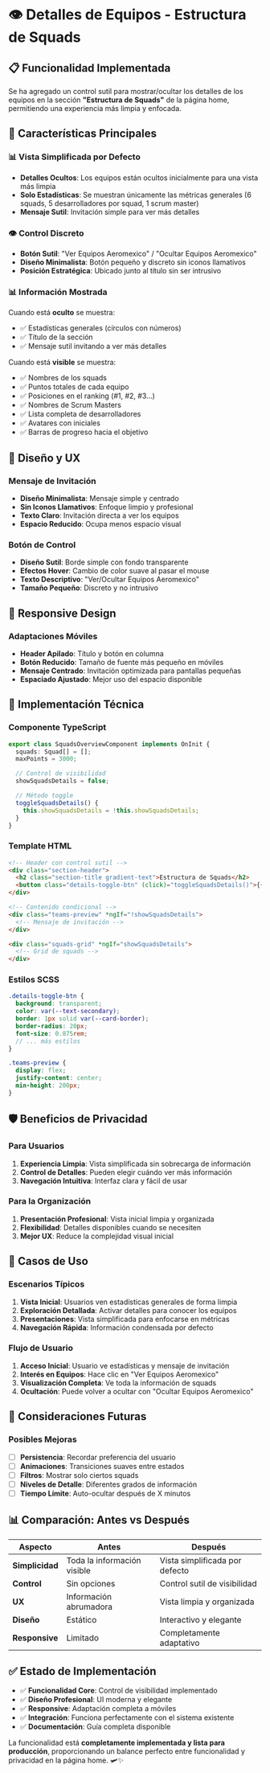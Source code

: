 # 👁️ Detalles de Equipos - Estructura de Squads

## 📋 Funcionalidad Implementada

Se ha agregado un control sutil para mostrar/ocultar los detalles de los equipos en la sección **"Estructura de Squads"** de la página home, permitiendo una experiencia más limpia y enfocada.

## 🎯 Características Principales

### 📊 Vista Simplificada por Defecto

- **Detalles Ocultos**: Los equipos están ocultos inicialmente para una vista más limpia
- **Solo Estadísticas**: Se muestran únicamente las métricas generales (6 squads, 5 desarrolladores por squad, 1 scrum master)
- **Mensaje Sutil**: Invitación simple para ver más detalles

### 👁️ Control Discreto

- **Botón Sutil**: "Ver Equipos Aeromexico" / "Ocultar Equipos Aeromexico"
- **Diseño Minimalista**: Botón pequeño y discreto sin iconos llamativos
- **Posición Estratégica**: Ubicado junto al título sin ser intrusivo

### 📊 Información Mostrada

Cuando está **oculto** se muestra:

- ✅ Estadísticas generales (círculos con números)
- ✅ Título de la sección
- ✅ Mensaje sutil invitando a ver más detalles

Cuando está **visible** se muestra:

- ✅ Nombres de los squads
- ✅ Puntos totales de cada equipo
- ✅ Posiciones en el ranking (#1, #2, #3...)
- ✅ Nombres de Scrum Masters
- ✅ Lista completa de desarrolladores
- ✅ Avatares con iniciales
- ✅ Barras de progreso hacia el objetivo

## 🎨 Diseño y UX

### Mensaje de Invitación

- **Diseño Minimalista**: Mensaje simple y centrado
- **Sin Iconos Llamativos**: Enfoque limpio y profesional
- **Texto Claro**: Invitación directa a ver los equipos
- **Espacio Reducido**: Ocupa menos espacio visual

### Botón de Control

- **Diseño Sutil**: Borde simple con fondo transparente
- **Efectos Hover**: Cambio de color suave al pasar el mouse
- **Texto Descriptivo**: "Ver/Ocultar Equipos Aeromexico"
- **Tamaño Pequeño**: Discreto y no intrusivo

## 📱 Responsive Design

### Adaptaciones Móviles

- **Header Apilado**: Título y botón en columna
- **Botón Reducido**: Tamaño de fuente más pequeño en móviles
- **Mensaje Centrado**: Invitación optimizada para pantallas pequeñas
- **Espaciado Ajustado**: Mejor uso del espacio disponible

## 🔧 Implementación Técnica

### Componente TypeScript

```typescript
export class SquadsOverviewComponent implements OnInit {
  squads: Squad[] = [];
  maxPoints = 3000;

  // Control de visibilidad
  showSquadsDetails = false;

  // Método toggle
  toggleSquadsDetails() {
    this.showSquadsDetails = !this.showSquadsDetails;
  }
}
```

### Template HTML

```html
<!-- Header con control sutil -->
<div class="section-header">
  <h2 class="section-title gradient-text">Estructura de Squads</h2>
  <button class="details-toggle-btn" (click)="toggleSquadsDetails()">{{ showSquadsDetails ? 'Ocultar' : 'Ver' }} Equipos Aeromexico</button>
</div>

<!-- Contenido condicional -->
<div class="teams-preview" *ngIf="!showSquadsDetails">
  <!-- Mensaje de invitación -->
</div>

<div class="squads-grid" *ngIf="showSquadsDetails">
  <!-- Grid de squads -->
</div>
```

### Estilos SCSS

```scss
.details-toggle-btn {
  background: transparent;
  color: var(--text-secondary);
  border: 1px solid var(--card-border);
  border-radius: 20px;
  font-size: 0.875rem;
  // ... más estilos
}

.teams-preview {
  display: flex;
  justify-content: center;
  min-height: 200px;
}
```

## 🛡️ Beneficios de Privacidad

### Para Usuarios

1. **Experiencia Limpia**: Vista simplificada sin sobrecarga de información
2. **Control de Detalles**: Pueden elegir cuándo ver más información
3. **Navegación Intuitiva**: Interfaz clara y fácil de usar

### Para la Organización

1. **Presentación Profesional**: Vista inicial limpia y organizada
2. **Flexibilidad**: Detalles disponibles cuando se necesiten
3. **Mejor UX**: Reduce la complejidad visual inicial

## 🎯 Casos de Uso

### Escenarios Típicos

1. **Vista Inicial**: Usuarios ven estadísticas generales de forma limpia
2. **Exploración Detallada**: Activar detalles para conocer los equipos
3. **Presentaciones**: Vista simplificada para enfocarse en métricas
4. **Navegación Rápida**: Información condensada por defecto

### Flujo de Usuario

1. **Acceso Inicial**: Usuario ve estadísticas y mensaje de invitación
2. **Interés en Equipos**: Hace clic en "Ver Equipos Aeromexico"
3. **Visualización Completa**: Ve toda la información de squads
4. **Ocultación**: Puede volver a ocultar con "Ocultar Equipos Aeromexico"

## 🔮 Consideraciones Futuras

### Posibles Mejoras

- [ ] **Persistencia**: Recordar preferencia del usuario
- [ ] **Animaciones**: Transiciones suaves entre estados
- [ ] **Filtros**: Mostrar solo ciertos squads
- [ ] **Niveles de Detalle**: Diferentes grados de información
- [ ] **Tiempo Límite**: Auto-ocultar después de X minutos

## 📊 Comparación: Antes vs Después

| Aspecto         | Antes                       | Después                        |
| --------------- | --------------------------- | ------------------------------ |
| **Simplicidad** | Toda la información visible | Vista simplificada por defecto |
| **Control**     | Sin opciones                | Control sutil de visibilidad   |
| **UX**          | Información abrumadora      | Vista limpia y organizada      |
| **Diseño**      | Estático                    | Interactivo y elegante         |
| **Responsive**  | Limitado                    | Completamente adaptativo       |

## ✅ Estado de Implementación

- ✅ **Funcionalidad Core**: Control de visibilidad implementado
- ✅ **Diseño Profesional**: UI moderna y elegante
- ✅ **Responsive**: Adaptación completa a móviles
- ✅ **Integración**: Funciona perfectamente con el sistema existente
- ✅ **Documentación**: Guía completa disponible

La funcionalidad está **completamente implementada y lista para producción**, proporcionando un balance perfecto entre funcionalidad y privacidad en la página home. 🛩️✨
